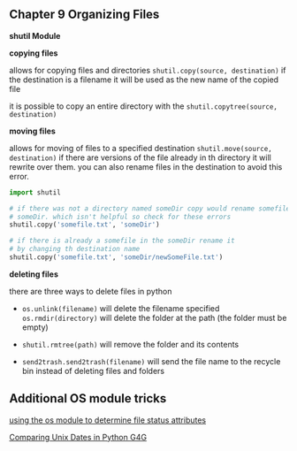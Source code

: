 ## Chapter 9 Organizing Files

**shutil Module**

**copying files**

allows for copying files and directories `shutil.copy(source, destination)` if the destination is a filename it will be used as the new name of the copied file

it is possible to copy an entire directory with the `shutil.copytree(source, destination)` 

**moving files**

allows for moving of files to a specified destination `shutil.move(source, destination)` if there are versions of the file already in th directory it will rewrite over them. you can also rename files in the destination to avoid this error.

```python
import shutil

# if there was not a directory named someDir copy would rename somefile to 
# someDir. which isn't helpful so check for these errors
shutil.copy('somefile.txt', 'someDir')

# if there is already a somefile in the someDir rename it
# by changing th destination name
shutil.copy('somefile.txt', 'someDir/newSomeFile.txt')

```

**deleting files**

there are three ways to delete files in python

* `os.unlink(filename)` will delete the filename specified `os.rmdir(directory)` will delete the folder at the path (the folder must be empty)

* `shutil.rmtree(path)` will remove the folder and its contents 

* `send2trash.send2trash(filename)` will send the file name to the recycle bin instead of deleting files and folders

## Additional OS module tricks

[using the os module to determine file status attributes](https://stackoverflow.com/questions/237079/how-to-get-file-creation-modification-date-times-in-python)

[Comparing Unix Dates in Python G4G](https://www.geeksforgeeks.org/comparing-dates-python/)